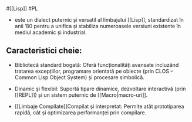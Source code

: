#[[Lisp]] #PL 
- este un dialect puternic și versatil al limbajului [[Lisp]], standardizat în anii ’80 pentru a unifica și stabiliza numeroasele versiuni existente în mediul academic și industrial.
## **Caracteristici cheie:**

- Bibliotecă standard bogată: Oferă funcționalități avansate incluzând tratarea excepțiilor, programare orientată pe obiecte (prin CLOS – Common Lisp Object System) și procesare simbolică.

- Dinamic și flexibil: Suportă tipare dinamice, dezvoltare interactivă (prin [[REPL]]) și un sistem puternic de [[Macro|macro-uri]].

- [[Limbaje Compilate]]Compilat și interpretat: Permite atât prototiparea rapidă, cât și optimizarea performanței prin compilare.